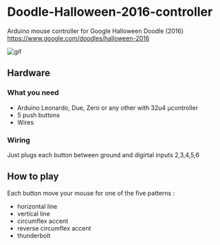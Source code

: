 # Doodle-Halloween-2016-controller
Arduino mouse controller for Google Halloween Doodle (2016)
https://www.google.com/doodles/halloween-2016

![gif](http://pix.toile-libre.org/upload/original/1477993770.gif)

## Hardware
### What you need
* Arduino Leonardo, Due, Zero or any other with 32u4 µcontroller
* 5 push buttons
* Wires

### Wiring
Just plugs each button between ground and digirtal inputs 2,3,4,5,6

## How to play
Each button move your mouse for one of the five patterns :
* horizontal line
* vertical line
* circumflex accent
* reverse circumflex accent
* thunderbolt
